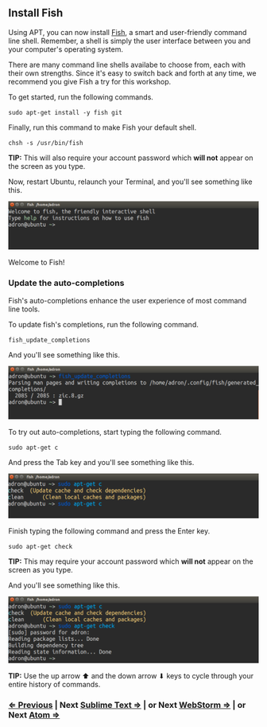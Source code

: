 ## Install Fish

Using APT, you can now install [Fish](http://fishshell.com/), a smart and user-friendly command line shell. Remember, a shell is simply the user interface between you and your computer's operating system.

There are many command line shells availabe to choose from, each with their own strengths. Since it's easy to switch back and forth at any time, we recommend you give Fish a try for this workshop.

To get started, run the following commands.

```
sudo apt-get install -y fish git
```

Finally, run this command to make Fish your default shell.

```
chsh -s /usr/bin/fish
```

**TIP:** This will also require your account password which **will not** appear on the screen as you type.

Now, restart Ubuntu, relaunch your Terminal, and you'll see something like this.

![](../assets/ubuntu-fish-01.png)

Welcome to Fish!

### Update the auto-completions

Fish's auto-completions enhance the user experience of most command line tools.

To update fish's completions, run the following command.

```
fish_update_completions
```

And you'll see something like this.

![](../assets/ubuntu-fish-02.png)

To try out auto-completions, start typing the following command.

```
sudo apt-get c
```

And press the Tab key and you'll see something like this.

![](../assets/ubuntu-fish-03.png)

Finish typing the following command and press the Enter key.

```
sudo apt-get check
```

**TIP:** This may require your account password which **will not** appear on the screen as you type.

And you'll see something like this.

![](../assets/ubuntu-fish-04.png)

**TIP:** Use the up arrow ⬆ and the down arrow ⬇ keys to cycle through your entire history of commands.

### [⇐ Previous](apt.md) | Next [Sublime Text ⇒](sublime.md) | or Next [WebStorm ⇒](webstorm.md) | or Next [Atom ⇒](atom.md)

